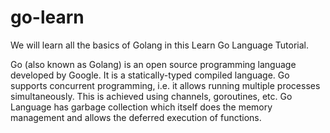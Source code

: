 # go-learn
We will learn all the basics of Golang in this Learn Go Language Tutorial.

Go (also known as Golang) is an open source programming language developed by Google. It is a statically-typed compiled language. Go supports concurrent programming, i.e. it allows running multiple processes simultaneously. This is achieved using channels, goroutines, etc. Go Language has garbage collection which itself does the memory management and allows the deferred execution of functions.
